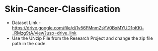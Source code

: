 # Skin-Cancer-Classification

* Dataset Link - https://drive.google.com/file/d/1v56FMnmZsYV0BxMYUD1pKKi-_RMzg9tA/view?usp=drive_link
* Use the UNzip File from the Research Project and change the zip file path in the code.
